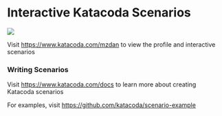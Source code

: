 # Interactive Katacoda Scenarios

[![](http://shields.katacoda.com/katacoda/mzdan/count.svg)](https://www.katacoda.com/mzdan "Get your profile on Katacoda.com")

Visit https://www.katacoda.com/mzdan to view the profile and interactive scenarios

### Writing Scenarios
Visit https://www.katacoda.com/docs to learn more about creating Katacoda scenarios

For examples, visit https://github.com/katacoda/scenario-example
